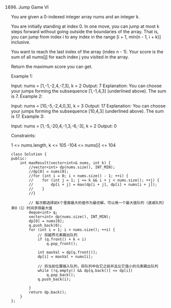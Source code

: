 1696. Jump Game VI

You are given a 0-indexed integer array nums and an integer k.

You are initially standing at index 0. In one move, you can jump at most k steps forward without going outside the boundaries of the array. That is, you can jump from index i to any index in the range [i + 1, min(n - 1, i + k)] inclusive.

You want to reach the last index of the array (index n - 1). Your score is the sum of all nums[j] for each index j you visited in the array.

Return the maximum score you can get.

 

Example 1:

Input: nums = [1,-1,-2,4,-7,3], k = 2
Output: 7
Explanation: You can choose your jumps forming the subsequence [1,-1,4,3] (underlined above). The sum is 7.
Example 2:

Input: nums = [10,-5,-2,4,0,3], k = 3
Output: 17
Explanation: You can choose your jumps forming the subsequence [10,4,3] (underlined above). The sum is 17.
Example 3:

Input: nums = [1,-5,-20,4,-1,3,-6,-3], k = 2
Output: 0
 

Constraints:

 1 <= nums.length, k <= 105
-104 <= nums[i] <= 104

```
class Solution {
public:
    int maxResult(vector<int>& nums, int k) {
        //vector<int> dp(nums.size(), INT_MIN);
        //dp[0] = nums[0];
        //for (int i = 0; i < nums.size() - 1; ++i) {
        //    for (int j = 1; j <= k && i + j < nums.size(); ++j) {
        //        dp[i + j] = max(dp[i + j], dp[i] + nums[i + j]);
        //    }
        //}
        
        // 每次都选择前k个里面最大的值作为最优解，可以用一个最大值队列（递减队列）来O（1）时间求得最大值
        deque<int> q;
        vector<int> dp(nums.size(), INT_MIN);
        dp[0] = nums[0];
        q.push_back(0);
        for (int i = 1; i < nums.size(); ++i) {
            // 将越界元素踢出队列
            if (q.front() + k < i)
                q.pop_front();
            
            int maxVal = dp[q.front()];
            dp[i] = maxVal + nums[i];
            
            // 将当前位置插入队列，将队列中在它之前并且比它值小的元素踢出队列
            while (!q.empty() && dp[q.back()] <= dp[i])
                q.pop_back();
            q.push_back(i);
            
        }
        return dp.back();
    }
};

```
